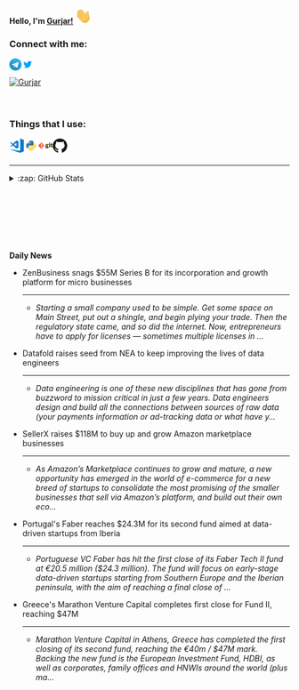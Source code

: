 #### Hello, I'm [Gurjar!](https://GurjarKing.github.io) <img src="https://raw.githubusercontent.com/ABSphreak/ABSphreak/master/gifs/Hi.gif" width="30px"></h2>


### Connect with me:

[<img align="left" alt="Gurjar | Telegram" width="22px" src="https://raw.githubusercontent.com/github/explore/80688e429a7d4ef2fca1e82350fe8e3517d3494d/topics/telegram/telegram.png" />][Telegram]
[<img align="left" alt="Gurjar | Twitter" width="22px" src="https://raw.githubusercontent.com/github/explore/80688e429a7d4ef2fca1e82350fe8e3517d3494d/topics/twitter/twitter.png" />][Twitter]
<br >
<br >
<a href="https://github.com/GurjarKing"><img src="https://komarev.com/ghpvc/?username=GurjarKing" alt="Gurjar" /></a> <br />
<br />
<br />
<!-- <br >

![](https://visitor-badge.glitch.me/badge?page_id=GurjarKing)

<br /> -->

### Things that I use:

[<img align="left" alt="Visual Studio Code" width="26px" src="https://raw.githubusercontent.com/github/explore/80688e429a7d4ef2fca1e82350fe8e3517d3494d/topics/visual-studio-code/visual-studio-code.png" />][VSCode]
[<img align="left" alt="Python" width="26px" src="https://raw.githubusercontent.com/github/explore/80688e429a7d4ef2fca1e82350fe8e3517d3494d/topics/python/python.png" />][Python]
[<img align="left" alt="Git" width="26px" src="https://raw.githubusercontent.com/github/explore/80688e429a7d4ef2fca1e82350fe8e3517d3494d/topics/git/git.png" />][Git]
[<img align="left" alt="GitHub" width="26px" src="https://raw.githubusercontent.com/github/explore/78df643247d429f6cc873026c0622819ad797942/topics/github/github.png" />][Github]

<br />
<br />

---
<details>
  <summary>:zap: GitHub Stats</summary>

<img align="left" alt="Gurjar's Github Stats" src="https://github-readme-stats.vercel.app/api?username=GurjarKing&show_icons=true&hide_border=true&count_private=true&include_all_commit=true&theme=algolia" />

</details>

<!-- ### 🔔 My latest tweet
<a href="https://twitter.com/Gurjar_King43" target="_blank">
	<img src="https://github.com/GurjarKing/GurjarKing/raw/master/tweet.png" width="70%" align="center" alt="Click to view on Twitter" title="My latest tweet, as an image"/>
</a> -->
<br>

<pre>

</pre>

<!-- **Quote of the hour:**

{qoth}

~ {qoth_author}
<pre>

</pre> -->
<br>
<pre>


</pre>
<strong>Daily News</strong>
  
  - ZenBusiness snags $55M Series B for its incorporation and growth platform for micro businesses
     <hr/>
     
      - *Starting a small company used to be simple. Get some space on Main Street, put out a shingle, and begin plying your trade. Then the regulatory state came, and so did the internet. Now, entrepreneurs have to apply for licenses — sometimes multiple licenses in …*
     
  - Datafold raises seed from NEA to keep improving the lives of data engineers
      <hr/>
      
      - *Data engineering is one of these new disciplines that has gone from buzzword to mission critical in just a few years. Data engineers design and build all the connections between sources of raw data (your payments information or ad-tracking data or what have y…*
      
  - SellerX raises $118M to buy up and grow Amazon marketplace businesses
      <hr/>
      
      - *As Amazon’s Marketplace continues to grow and mature, a new opportunity has emerged in the world of e-commerce for a new breed of startups to consolidate the most promising of the smaller businesses that sell via Amazon’s platform, and build out their own eco…*
      
  - Portugal's Faber reaches $24.3M for its second fund aimed at data-driven startups from Iberia
      <hr/>
      
      - *Portuguese VC Faber has hit the first close of its Faber Tech II fund at €20.5 million ($24.3 million). The fund will focus on early-stage data-driven startups starting from Southern Europe and the Iberian peninsula, with the aim of reaching a final close of …*
       
  - Greece's Marathon Venture Capital completes first close for Fund II, reaching $47M
      <hr/>
       
       - *Marathon Venture Capital in Athens, Greece has completed the first closing of its second fund, reaching the €40m / $47M mark. Backing the new fund is the European Investment Fund, HDBI, as well as corporates, family offices and HNWIs around the world (plus ma…*
      

<br />

[VSCode]: https://code.visualstudio.com/
[Python]: https://www.python.org/
[Git]: https://git-scm.com/
[Github]: https://github.com/
[Telegram]: https://t.me/Gurjar_King/
[Twitter]: https://twitter.com/Gurjar_King43/
